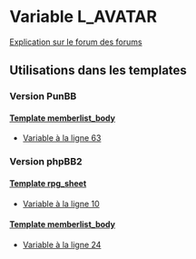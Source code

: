 # Variable L_AVATAR
[Explication sur le forum des forums](http://forum.forumactif.com/t294113-listing-des-variables#L_AVATAR)

## Utilisations dans les templates

### Version PunBB

#### [Template memberlist_body](punbb/memberlist_body.md)
* [Variable à la ligne 63](../punbb/memberlist_body.tpl#L63)

### Version phpBB2

#### [Template rpg_sheet](subsilver/rpg_sheet.md)
* [Variable à la ligne 10](../subsilver/rpg_sheet.tpl#L10)

#### [Template memberlist_body](subsilver/memberlist_body.md)
* [Variable à la ligne 24](../subsilver/memberlist_body.tpl#L24)